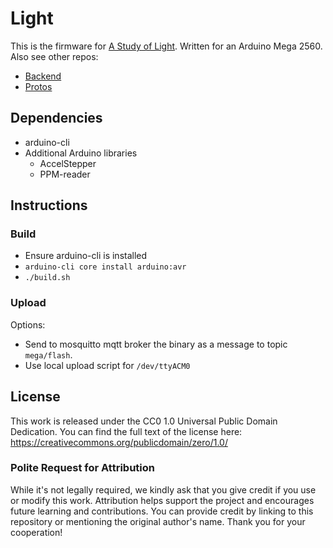 # Light

This is the firmware for [A Study of Light](https://www.youtube.com/@StudyOfLight). Written for an Arduino Mega 2560. Also see other repos:

- [Backend](https://github.com/GKStretton/asol-backend)
- [Protos](https://github.com/GKStretton/asol-protos)

## Dependencies

- arduino-cli
- Additional Arduino libraries
    - AccelStepper
    - PPM-reader

## Instructions

### Build

- Ensure arduino-cli is installed
- `arduino-cli core install arduino:avr`
- `./build.sh`

### Upload

Options:

- Send to mosquitto mqtt broker the binary as a message to topic `mega/flash`.
- Use local upload script for `/dev/ttyACM0`

## License

This work is released under the CC0 1.0 Universal Public Domain Dedication. You can find the full text of the license here: https://creativecommons.org/publicdomain/zero/1.0/

### Polite Request for Attribution

While it's not legally required, we kindly ask that you give credit if you use or modify this work. Attribution helps support the project and encourages future learning and contributions. You can provide credit by linking to this repository or mentioning the original author's name. Thank you for your cooperation!
